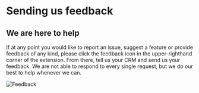 # Sending us feedback

## We are here to help

If at any point you would like to report an issue, suggest a feature or provide feedback of any kind, please click the feedback icon in the upper-righthand corner of the extension. From there, tell us your CRM and send us your feedback. We are not able to respond to every single request, but we do our best to help whenever we can. 

![Feedback](../img/feedback.png)
